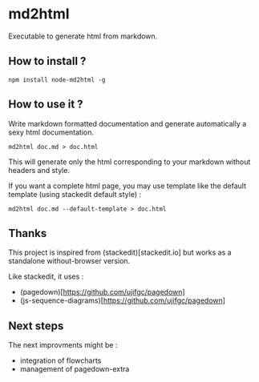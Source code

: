 # md2html
Executable to generate html from markdown.

## How to install ?

    npm install node-md2html -g

## How to use it ?

Write markdown formatted documentation and generate automatically a sexy html documentation.

    md2html doc.md > doc.html

This will generate only the html corresponding to your markdown without headers and style.

If you want a complete html page, you may use template like the default template (using stackedit default style) :

    md2html doc.md --default-template > doc.html


## Thanks

This project is inspired from (stackedit)[stackedit.io] but works as a standalone without-browser version.

Like stackedit, it uses :

* (pagedown)[https://github.com/ujifgc/pagedown]
* (js-sequence-diagrams)[https://github.com/ujifgc/pagedown]


## Next steps

The next improvments might be :

* integration of flowcharts
* management of pagedown-extra










